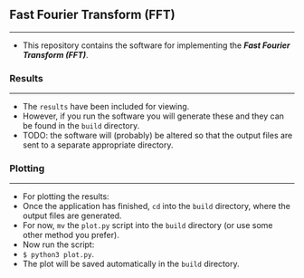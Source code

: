 ## Fast Fourier Transform (FFT)
---
* This repository contains the software for implementing the ___Fast Fourier Transform (FFT)___.

### Results
---
* The `results` have been included for viewing.
* However, if you run the software you will generate these and they can be found in the `build` directory.
* TODO: the software will (probably) be altered so that the output files are sent to a separate appropriate directory.

### Plotting
---
* For plotting the results:
* Once the application has finished, `cd` into the `build` directory, where the output files are generated.
* For now, `mv` the `plot.py` script into the `build` directory (or use some other method you prefer).
* Now run the script:
* `$ python3 plot.py`.
* The plot will be saved automatically in the `build` directory.
